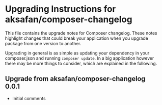 Upgrading Instructions for aksafan/composer-changelog
============================================

This file contains the upgrade notes for Composer changelog. These notes highlight changes that
could break your application when you upgrade package from one version to another.

Upgrading in general is as simple as updating your dependency in your composer.json and
running `composer update`. In a big application however there may be more things to consider,
which are explained in the following.

Upgrade from aksafan/composer-changelog 0.0.1
-----------------------

* Initial comments
